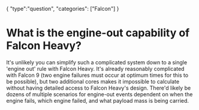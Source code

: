 {
    "type":"question",
    "categories": ["Falcon"]
}

# What is the engine-out capability of Falcon Heavy?

It's unlikely you can simplify such a complicated system down to a single 'engine out' rule with Falcon Heavy. It's already reasonably complicated with Falcon 9 (two engine failures must occur at optimum times for this to be possible), but two additional cores makes it impossible to calculate without having detailed access to Falcon Heavy's design. There'd likely be dozens of multiple scenarios for engine-out events dependent on when the engine fails, which engine failed, and what payload mass is being carried.
